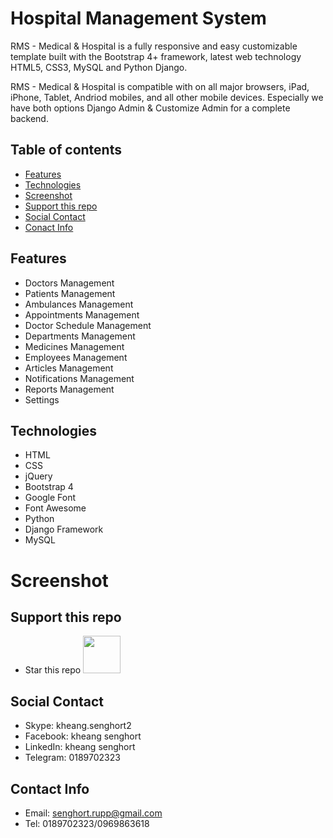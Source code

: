 # Hospital Management System

RMS - Medical & Hospital is a fully responsive and easy customizable template built with the Bootstrap 4+ framework, latest web technology HTML5, CSS3, MySQL and Python Django. 

RMS - Medical & Hospital is compatible with on all major browsers, iPad, iPhone, Tablet, Andriod mobiles, and all other mobile devices. Especially we have both options Django Admin & Customize Admin for a complete backend.

## Table of contents
* [Features](#features)
* [Technologies](#technologies)
* [Screenshot](#screenshot)
* [Support this repo](#support-this-repo)
* [Social Contact](#social-contact)
* [Conact Info](#contact-info)

## Features
- Doctors Management
- Patients Management
- Ambulances Management
- Appointments Management
- Doctor Schedule Management
- Departments Management
- Medicines Management
- Employees Management
- Articles Management
- Notifications Management
- Reports Management
- Settings

## Technologies
- HTML
- CSS
- jQuery
- Bootstrap 4
- Google Font
- Font Awesome
- Python
- Django Framework
- MySQL

# Screenshot

## Support this repo
* Star this repo <img src="#" width="60">

## Social Contact
* Skype: kheang.senghort2
* Facebook: kheang senghort
* LinkedIn: kheang senghort
* Telegram: 0189702323

## Contact Info
* Email: senghort.rupp@gmail.com
* Tel: 0189702323/0969863618